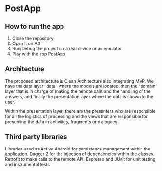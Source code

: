 # PostApp

## How to run the app
1. Clone the repository
2. Open it on AS
3. Run/Debug the project on a real device or an emulator
4. Play with the app PostApp

## Architecture
The proposed architecture is Clean Architecture also integrating MVP. We have the data layer "data" where the models are located, then the "domain" layer that is in charge of making the remote calls and the handling of the answers, and finally the presentation layer where the data is shown to the user.

Within the presentation layer, there are the presenters who are responsible for all the logistics of processing and the views that are responsible for presenting the data in activities, fragments or dialogues.

## Third party libraries
Libraries used as Active Android for persistence management within the application.
Dagger 2 for the injection of dependencies within the classes.
Retrofit to make calls to the remote API.
Espresso and JUnit for unit testing and instrumental tests

